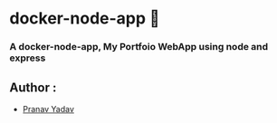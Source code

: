 # docker-node-app 🚢
### A docker-node-app, My Portfoio WebApp using node and express

## Author :
- [Pranav Yadav](https://github.com/pranav-yadav)